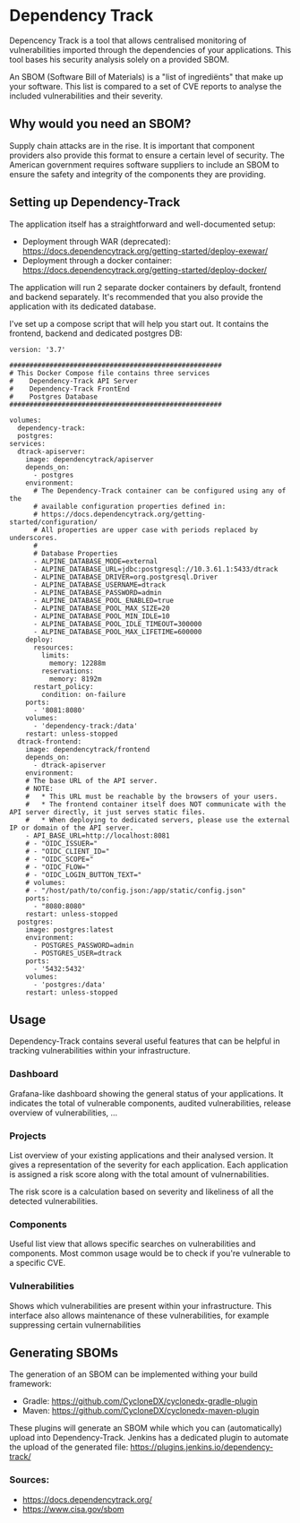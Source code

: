 # Dependency Track
Depencency Track is a tool that allows centralised monitoring of vulnerabilities imported through the dependencies of your applications. This tool bases his security analysis solely on a provided SBOM.

An SBOM (Software Bill of Materials) is a "list of ingrediënts" that make up your software. This list is compared to a set of CVE reports to analyse the included vulnerabilities and their severity.

## Why would you need an SBOM?
Supply chain attacks are in the rise. It is important that component providers also provide this format to ensure a certain level of security. The American government requires software suppliers to include an SBOM to ensure the safety and integrity of the components they are providing.

## Setting up Dependency-Track
The application itself has a straightforward and well-documented setup:
- Deployment through WAR (deprecated): https://docs.dependencytrack.org/getting-started/deploy-exewar/
- Deployment through a docker container: https://docs.dependencytrack.org/getting-started/deploy-docker/

The application will run 2 separate docker containers by default, frontend and backend separately. It's recommended that you also provide the application with its dedicated database.

I've set up a compose script that will help you start out. It contains the frontend, backend and dedicated postgres DB: 

````
version: '3.7'

#####################################################
# This Docker Compose file contains three services
#    Dependency-Track API Server
#    Dependency-Track FrontEnd
#    Postgres Database
#####################################################

volumes:
  dependency-track:
  postgres:
services:
  dtrack-apiserver:
    image: dependencytrack/apiserver
    depends_on:
      - postgres
    environment:
      # The Dependency-Track container can be configured using any of the
      # available configuration properties defined in:
      # https://docs.dependencytrack.org/getting-started/configuration/
      # All properties are upper case with periods replaced by underscores.
      #
      # Database Properties
      - ALPINE_DATABASE_MODE=external
      - ALPINE_DATABASE_URL=jdbc:postgresql://10.3.61.1:5433/dtrack
      - ALPINE_DATABASE_DRIVER=org.postgresql.Driver
      - ALPINE_DATABASE_USERNAME=dtrack
      - ALPINE_DATABASE_PASSWORD=admin
      - ALPINE_DATABASE_POOL_ENABLED=true
      - ALPINE_DATABASE_POOL_MAX_SIZE=20
      - ALPINE_DATABASE_POOL_MIN_IDLE=10
      - ALPINE_DATABASE_POOL_IDLE_TIMEOUT=300000
      - ALPINE_DATABASE_POOL_MAX_LIFETIME=600000
    deploy:
      resources:
        limits:
          memory: 12288m
        reservations:
          memory: 8192m
      restart_policy:
        condition: on-failure
    ports:
      - '8081:8080'
    volumes:
      - 'dependency-track:/data'
    restart: unless-stopped
  dtrack-frontend:
    image: dependencytrack/frontend
    depends_on:
      - dtrack-apiserver
    environment:
    # The base URL of the API server.
    # NOTE:
    #   * This URL must be reachable by the browsers of your users.
    #   * The frontend container itself does NOT communicate with the API server directly, it just serves static files.
    #   * When deploying to dedicated servers, please use the external IP or domain of the API server.
    - API_BASE_URL=http://localhost:8081
    # - "OIDC_ISSUER="
    # - "OIDC_CLIENT_ID="
    # - "OIDC_SCOPE="
    # - "OIDC_FLOW="
    # - "OIDC_LOGIN_BUTTON_TEXT="
    # volumes:
    # - "/host/path/to/config.json:/app/static/config.json"
    ports:
      - "8080:8080"
    restart: unless-stopped
  postgres:
    image: postgres:latest
    environment:
      - POSTGRES_PASSWORD=admin
      - POSTGRES_USER=dtrack
    ports:
      - '5432:5432'
    volumes:
      - 'postgres:/data'
    restart: unless-stopped
````

## Usage
Dependency-Track contains several useful features that can be helpful in tracking vulnerabilities within your infrastructure.

### Dashboard
Grafana-like dashboard showing the general status of your applications. It indicates the total of vulnerable components, audited vulnerabilities, release overview of vulnerabilities, ...

### Projects
List overview of your existing applications and their analysed version. It gives a representation of the severity for each application. Each application is assigned a risk score along with the total amount of vulnernabilities. 

The risk score is a calculation based on severity and likeliness of all the detected vulnerabilities.

### Components
Useful list view that allows specific searches on vulnerabilities and components. Most common usage would be to check if you're vulnerable to a specific CVE.

### Vulnerabilities
Shows which vulnerabilities are present within your infrastructure. This interface also allows maintenance of these vulnerabilities, for example suppressing certain vulnernabilities

## Generating SBOMs
The generation of an SBOM can be implemented withing your build framework:
- Gradle: https://github.com/CycloneDX/cyclonedx-gradle-plugin
- Maven: https://github.com/CycloneDX/cyclonedx-maven-plugin

These plugins will generate an SBOM while which you can (automatically) upload into Dependency-Track. Jenkins has a dedicated plugin to automate the upload of the generated file: https://plugins.jenkins.io/dependency-track/

### Sources:
- https://docs.dependencytrack.org/
- https://www.cisa.gov/sbom
